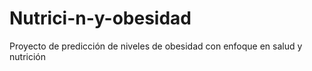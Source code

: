 # Nutrici-n-y-obesidad
Proyecto de predicción de niveles de obesidad con enfoque en salud y nutrición

